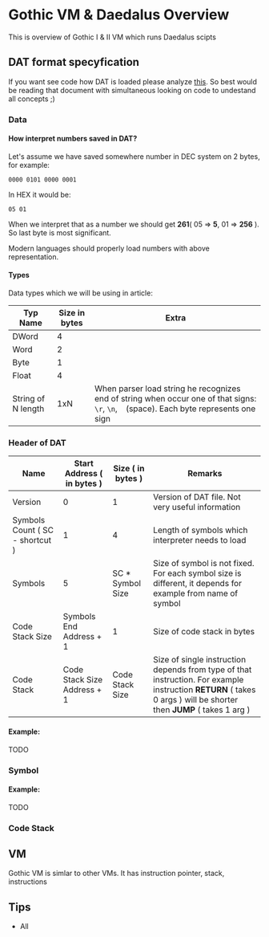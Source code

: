 # Gothic VM & Daedalus Overview

This is overview of Gothic I & II VM which runs Daedalus scipts

## DAT format specyfication

If you want see code how DAT is loaded please analyze [this](https://github.com/ataulien/ZenLib/blob/76320437c8096b2d315c8b2f63eb9da4d86c4c79/zenload/DATFile.cpp#L71). So best would be reading that document with simultaneous looking on code to undestand all concepts ;)

### Data

#### How interpret numbers saved in DAT?

Let's assume we have saved somewhere number in DEC system on 2 bytes, for example:

```
0000 0101 0000 0001
```

In HEX it would be:

```
05 01
```

When we interpret that as a number we should get **261**( 05 => **5**, 01 => **256** ). So last byte is most significant.

Modern languages should properly load numbers with above representation.

#### Types

Data types which we will be using in article:

| Typ Name           | Size in bytes | Extra                                                                                                                                    |
| ------------------ | ------------- | ---------------------------------------------------------------------------------------------------------------------------------------- |
| DWord              | 4             |                                                                                                                                          |
| Word               | 2             |                                                                                                                                          |
| Byte               | 1             |                                                                                                                                          |
| Float              | 4             |                                                                                                                                          |
| String of N length | 1xN           | When parser load string he recognizes end of string when occur one of that signs: `\r`, `\n`, ` ` (space). Each byte represents one sign |

### Header of DAT

| Name                            | Start Address ( in bytes )  | Size ( in bytes ) | Remarks                                                                                                                                                             |
| ------------------------------- | --------------------------- | ----------------- | ------------------------------------------------------------------------------------------------------------------------------------------------------------------- |
| Version                         | 0                           | 1                 | Version of DAT file. Not very useful information                                                                                                                    |
| Symbols Count ( SC - shortcut ) | 1                           | 4                 | Length of symbols which interpreter needs to load                                                                                                                   |
| Symbols                         | 5                           | SC * Symbol Size  | Size of symbol is not fixed. For each symbol size is different, it depends for example from name of symbol                                                          |
| Code Stack Size                 | Symbols End Address + 1     | 1                 | Size of code stack in bytes                                                                                                                                         |
| Code Stack                      | Code Stack Size Address + 1 | Code Stack Size   | Size of single instruction depends from type of that instruction. For example instruction **RETURN** ( takes 0 args ) will be shorter then **JUMP** ( takes 1 arg ) |

#### Example:

TODO

### Symbol

#### Example:

TODO

### Code Stack

## VM

Gothic VM is simlar to other VMs. It has instruction pointer, stack, instructions  

## Tips

- All 
